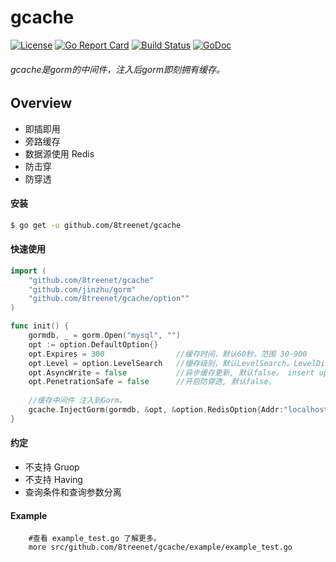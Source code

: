 # gcache
[![License](https://img.shields.io/badge/License-Apache%202.0-blue.svg)](https://github.com/8treenet/gcache/blob/master/LICENSE) [![Go Report Card](https://goreportcard.com/badge/github.com/8treenet/tcp)](https://goreportcard.com/report/github.com/8treenet/tcp) [![Build Status](https://travis-ci.org/8treenet/gotree.svg?branch=master)](https://travis-ci.org/8treenet/gotree) [![GoDoc](https://godoc.org/github.com/8treenet/gotree?status.svg)](https://godoc.org/github.com/8treenet/gotree) 

###### gcache是gorm的中间件，注入后gorm即刻拥有缓存。

## Overview
- 即插即用
- 旁路缓存
- 数据源使用 Redis
- 防击穿
- 防穿透

#### 安装
```sh
$ go get -u github.com/8treenet/gcache
```
#### 快速使用
```go
import (
    "github.com/8treenet/gcache"
    "github.com/jinzhu/gorm"
    "github.com/8treenet/gcache/option""
)

func init() {
    gormdb, _ = gorm.Open("mysql", "")
    opt := option.DefaultOption{}
    opt.Expires = 300                //缓存时间，默认60秒。范围 30-900
    opt.Level = option.LevelSearch   //缓存级别，默认LevelSearch。LevelDisable:关闭缓存，LevelModel:模型缓存， LevelSearch:查询缓存
    opt.AsyncWrite = false           //异步缓存更新, 默认false。 insert update delete 成功后是否异步更新缓存
    opt.PenetrationSafe = false 	 //开启防穿透, 默认false。
    
    //缓存中间件 注入到Gorm。
    gcache.InjectGorm(gormdb, &opt, &option.RedisOption{Addr:"localhost:6379"})
}
```

#### 约定
- 不支持 Gruop
- 不支持 Having
- 查询条件和查询参数分离


#### Example
```shell script
    #查看 example_test.go 了解更多。
    more src/github.com/8treenet/gcache/example/example_test.go
```